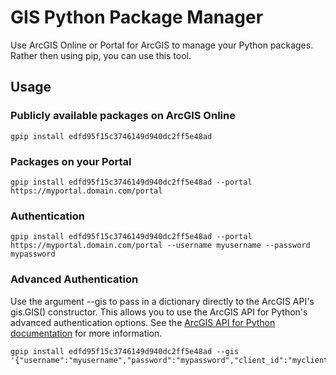 # GIS Python Package Manager

Use ArcGIS Online or Portal for ArcGIS to manage your Python packages. Rather then using pip, you can use this tool. 

## Usage

### Publicly available packages on ArcGIS Online

```shell
gpip install edfd95f15c3746149d940dc2ff5e48ad
```

### Packages on your Portal

```shell
gpip install edfd95f15c3746149d940dc2ff5e48ad --portal https://myportal.domain.com/portal
```

### Authentication

```shell
gpip install edfd95f15c3746149d940dc2ff5e48ad --portal https://myportal.domain.com/portal --username myusername --password mypassword
```

### Advanced Authentication

Use the argument --gis to pass in a dictionary directly to the ArcGIS API's gis.GIS() constructor. This allows you to use the ArcGIS API for Python's advanced authentication options. See the [ArcGIS API for Python documentation](https://developers.arcgis.com/python/guide/working-with-different-authentication-schemes/#Using-the-built-in-identity-handlers) for more information.

```shell
gpip install edfd95f15c3746149d940dc2ff5e48ad --gis '{"username":"myusername","password":"mypassword","client_id":"myclientid","client_secret":"myclientsecret"}'
```

